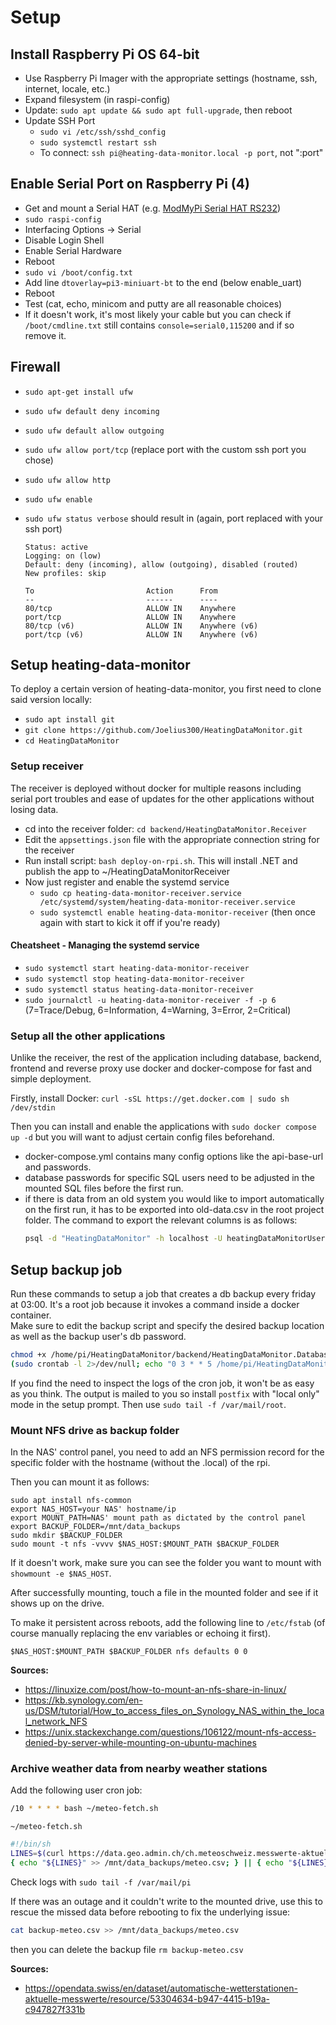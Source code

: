 # Setup

## Install Raspberry Pi OS 64-bit

- Use Raspberry Pi Imager with the appropriate settings (hostname, ssh, internet, locale, etc.)
- Expand filesystem (in raspi-config)
- Update: `sudo apt update && sudo apt full-upgrade`, then reboot
- Update SSH Port
  - `sudo vi /etc/ssh/sshd_config`
  - `sudo systemctl restart ssh`
  - To connect: `ssh pi@heating-data-monitor.local -p port`, not ":port"

## Enable Serial Port on Raspberry Pi (4)

- Get and mount a Serial HAT (e.g. [ModMyPi Serial HAT RS232](https://www.pi-shop.ch/modmypi-serial-hat-rs232))
- `sudo raspi-config`
- Interfacing Options -> Serial
- Disable Login Shell
- Enable Serial Hardware
- Reboot
- `sudo vi /boot/config.txt`
- Add line `dtoverlay=pi3-miniuart-bt` to the end (below enable_uart)
- Reboot
- Test (cat, echo, minicom and putty are all reasonable choices)
- If it doesn't work, it's most likely your cable but you can check if `/boot/cmdline.txt` still contains `console=serial0,115200` and if so remove it.

## Firewall

- `sudo apt-get install ufw`
- `sudo ufw default deny incoming`
- `sudo ufw default allow outgoing`
- `sudo ufw allow port/tcp` (replace port with the custom ssh port you chose)
- `sudo ufw allow http`
- `sudo ufw enable`
- `sudo ufw status verbose` should result in (again, port replaced with your ssh port)

  ```
  Status: active
  Logging: on (low)
  Default: deny (incoming), allow (outgoing), disabled (routed)
  New profiles: skip

  To                         Action      From
  --                         ------      ----
  80/tcp                     ALLOW IN    Anywhere
  port/tcp                   ALLOW IN    Anywhere
  80/tcp (v6)                ALLOW IN    Anywhere (v6)
  port/tcp (v6)              ALLOW IN    Anywhere (v6)
  ```

## Setup heating-data-monitor

To deploy a certain version of heating-data-monitor, you first need to clone said version locally:

- `sudo apt install git`
- `git clone https://github.com/Joelius300/HeatingDataMonitor.git`
- `cd HeatingDataMonitor`

### Setup receiver

The receiver is deployed without docker for multiple reasons including serial port troubles and ease of updates for the other applications without losing data.

- cd into the receiver folder: `cd backend/HeatingDataMonitor.Receiver`
- Edit the `appsettings.json` file with the appropriate connection string for the receiver
- Run install script: `bash deploy-on-rpi.sh`. This will install .NET and publish the app to ~/HeatingDataMonitorReceiver
- Now just register and enable the systemd service
  - `sudo cp heating-data-monitor-receiver.service /etc/systemd/system/heating-data-monitor-receiver.service`
  - `sudo systemctl enable heating-data-monitor-receiver` (then once again with start to kick it off if you're ready)

#### Cheatsheet - Managing the systemd service

- `sudo systemctl start heating-data-monitor-receiver`
- `sudo systemctl stop heating-data-monitor-receiver`
- `sudo systemctl status heating-data-monitor-receiver`
- `sudo journalctl -u heating-data-monitor-receiver -f -p 6` (7=Trace/Debug, 6=Information, 4=Warning, 3=Error, 2=Critical)

### Setup all the other applications

Unlike the receiver, the rest of the application including database, backend, frontend and reverse proxy use docker and docker-compose for fast and simple deployment.

Firstly, install Docker: `curl -sSL https://get.docker.com | sudo sh /dev/stdin`

Then you can install and enable the applications with `sudo docker compose up -d` but you will want to adjust certain config files beforehand.

- docker-compose.yml contains many config options like the api-base-url and passwords.
- database passwords for specific SQL users need to be adjusted in the mounted SQL files before the first run.
- if there is data from an old system you would like to import automatically on the first run, it has to be exported into old-data.csv in the root project folder. The command to export the relevant columns is as follows:
  ```bash
  psql -d "HeatingDataMonitor" -h localhost -U heatingDataMonitorUser -c "\copy \"HeatingData\" (\"SPS_Zeit\",\"ReceivedTime\",\"Kessel\",\"Ruecklauf\",\"Abgas\",\"CO2_Soll\",\"CO2_Ist\",\"Saugzug_Ist\",\"Puffer_Oben\",\"Puffer_Unten\",\"Platine\",\"Betriebsphase_Kessel\",\"Aussen\",\"Vorlauf_HK1_Ist\",\"Vorlauf_HK1_Soll\",\"Betriebsphase_HK1\",\"Vorlauf_HK2_Ist\",\"Vorlauf_HK2_Soll\",\"Betriebsphase_HK2\",\"Boiler_1\",\"DI_0\",\"DI_1\",\"DI_2\",\"DI_3\",\"A_W_0\",\"A_W_1\",\"A_W_2\",\"A_W_3\",\"A_EA_0\",\"A_EA_1\",\"A_EA_2\",\"A_EA_3\",\"A_EA_4\",\"A_PHASE_0\",\"A_PHASE_1\",\"A_PHASE_2\",\"A_PHASE_3\",\"A_PHASE_4\") TO '/mnt/data_backups/$(date +%Y-%m-%dT%H_%M_%S%z).csv' DELIMITER ',' CSV HEADER;"
  ```

## Setup backup job

Run these commands to setup a job that creates a db backup every friday at 03:00. It's a root job because it invokes a command inside a docker container. \
Make sure to edit the backup script and specify the desired backup location as well as the backup user's db password.

```bash
chmod +x /home/pi/HeatingDataMonitor/backend/HeatingDataMonitor.Database/backup.sh
(sudo crontab -l 2>/dev/null; echo "0 3 * * 5 /home/pi/HeatingDataMonitor/backend/HeatingDataMonitor.Database/backup.sh") | sudo crontab -
```

If you find the need to inspect the logs of the cron job, it won't be as easy as you think. The output is mailed to you so install `postfix` with "local only" mode in the setup prompt. Then use `sudo tail -f /var/mail/root`.

### Mount NFS drive as backup folder

In the NAS' control panel, you need to add an NFS permission record for the specific folder with the hostname (without the .local) of the rpi.

Then you can mount it as follows:

```
sudo apt install nfs-common
export NAS_HOST=your NAS' hostname/ip
export MOUNT_PATH=NAS' mount path as dictated by the control panel
export BACKUP_FOLDER=/mnt/data_backups
sudo mkdir $BACKUP_FOLDER
sudo mount -t nfs -vvvv $NAS_HOST:$MOUNT_PATH $BACKUP_FOLDER
```

If it doesn't work, make sure you can see the folder you want to mount with `showmount -e $NAS_HOST`.

After successfully mounting, touch a file in the mounted folder and see if it shows up on the drive.

To make it persistent across reboots, add the following line to `/etc/fstab` (of course manually replacing the env variables or echoing it first).

```
$NAS_HOST:$MOUNT_PATH $BACKUP_FOLDER nfs defaults 0 0
```

**Sources:**

- https://linuxize.com/post/how-to-mount-an-nfs-share-in-linux/
- https://kb.synology.com/en-us/DSM/tutorial/How_to_access_files_on_Synology_NAS_within_the_local_network_NFS
- https://unix.stackexchange.com/questions/106122/mount-nfs-access-denied-by-server-while-mounting-on-ubuntu-machines

### Archive weather data from nearby weather stations

Add the following user cron job:

```bash
/10 * * * * bash ~/meteo-fetch.sh
```

`~/meteo-fetch.sh`
```bash
#!/bin/sh
LINES=$(curl https://data.geo.admin.ch/ch.meteoschweiz.messwerte-aktuell/VQHA80.csv -s | grep -E "^(stations|you|care|about)")
{ echo "${LINES}" >> /mnt/data_backups/meteo.csv; } || { echo "${LINES}" >> ~/backup-meteo.csv; }
```

Check logs with `sudo tail -f /var/mail/pi`

If there was an outage and it couldn't write to the mounted drive, use this to rescue the missed data before rebooting to fix the underlying issue:

```bash
cat backup-meteo.csv >> /mnt/data_backups/meteo.csv
```

then you can delete the backup file `rm backup-meteo.csv`

**Sources:**

- https://opendata.swiss/en/dataset/automatische-wetterstationen-aktuelle-messwerte/resource/53304634-b947-4415-b19a-c947827f331b
